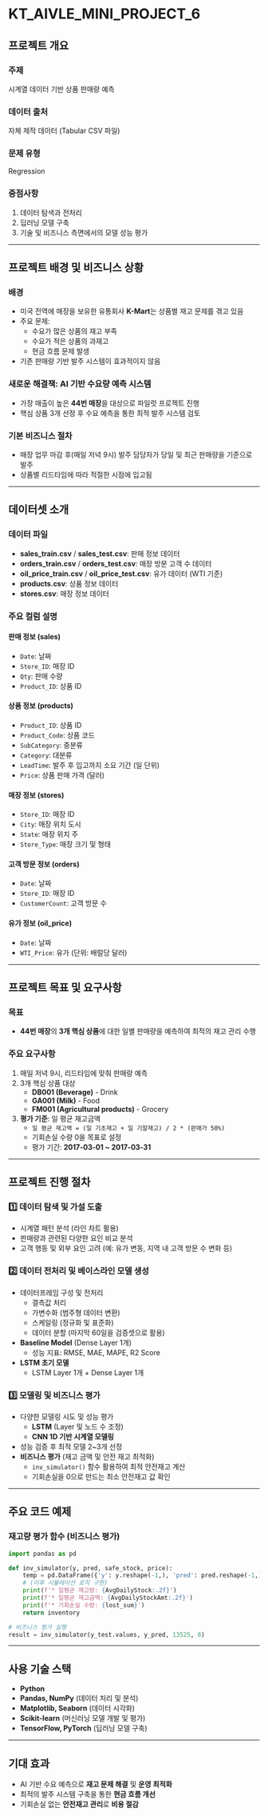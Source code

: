 # KT_AIVLE_MINI_PROJECT_6

## 프로젝트 개요

### 주제
시계열 데이터 기반 상품 판매량 예측

### 데이터 출처
자체 제작 데이터 (Tabular CSV 파일)

### 문제 유형
Regression

### 중점사항
1. 데이터 탐색과 전처리
2. 딥러닝 모델 구축
3. 기술 및 비즈니스 측면에서의 모델 성능 평가

---

## 프로젝트 배경 및 비즈니스 상황

### 배경
- 미국 전역에 매장을 보유한 유통회사 **K-Mart**는 상품별 재고 문제를 겪고 있음
- 주요 문제:
  - 수요가 많은 상품의 재고 부족
  - 수요가 적은 상품의 과재고
  - 현금 흐름 문제 발생
- 기존 판매량 기반 발주 시스템이 효과적이지 않음

### 새로운 해결책: AI 기반 수요량 예측 시스템
- 가장 매출이 높은 **44번 매장**을 대상으로 파일럿 프로젝트 진행
- 핵심 상품 3개 선정 후 수요 예측을 통한 최적 발주 시스템 검토

### 기본 비즈니스 절차
- 매장 업무 마감 후(매일 저녁 9시) 발주 담당자가 당일 및 최근 판매량을 기준으로 발주
- 상품별 리드타임에 따라 적절한 시점에 입고됨

---

## 데이터셋 소개

### 데이터 파일
- **sales_train.csv** / **sales_test.csv**: 판매 정보 데이터
- **orders_train.csv** / **orders_test.csv**: 매장 방문 고객 수 데이터
- **oil_price_train.csv** / **oil_price_test.csv**: 유가 데이터 (WTI 기준)
- **products.csv**: 상품 정보 데이터
- **stores.csv**: 매장 정보 데이터

### 주요 컬럼 설명
#### 판매 정보 (sales)
- `Date`: 날짜
- `Store_ID`: 매장 ID
- `Qty`: 판매 수량
- `Product_ID`: 상품 ID

#### 상품 정보 (products)
- `Product_ID`: 상품 ID
- `Product_Code`: 상품 코드
- `SubCategory`: 중분류
- `Category`: 대분류
- `LeadTime`: 발주 후 입고까지 소요 기간 (일 단위)
- `Price`: 상품 판매 가격 (달러)

#### 매장 정보 (stores)
- `Store_ID`: 매장 ID
- `City`: 매장 위치 도시
- `State`: 매장 위치 주
- `Store_Type`: 매장 크기 및 형태

#### 고객 방문 정보 (orders)
- `Date`: 날짜
- `Store_ID`: 매장 ID
- `CustomerCount`: 고객 방문 수

#### 유가 정보 (oil_price)
- `Date`: 날짜
- `WTI_Price`: 유가 (단위: 배럴당 달러)

---

## 프로젝트 목표 및 요구사항

### 목표
- **44번 매장**의 **3개 핵심 상품**에 대한 일별 판매량을 예측하여 최적의 재고 관리 수행

### 주요 요구사항
1. 매일 저녁 9시, 리드타임에 맞춰 판매량 예측
2. 3개 핵심 상품 대상
   - **DB001 (Beverage)** - Drink
   - **GA001 (Milk)** - Food
   - **FM001 (Agricultural products)** - Grocery
3. **평가 기준**: 일 평균 재고금액
   - `일 평균 재고액 = (일 기초재고 + 일 기말재고) / 2 * (판매가 50%)`
   - 기회손실 수량 0을 목표로 설정
   - 평가 기간: **2017-03-01 ~ 2017-03-31**

---

## 프로젝트 진행 절차

### 1️⃣ 데이터 탐색 및 가설 도출
- 시계열 패턴 분석 (라인 차트 활용)
- 판매량과 관련된 다양한 요인 비교 분석
- 고객 행동 및 외부 요인 고려 (예: 유가 변동, 지역 내 고객 방문 수 변화 등)

### 2️⃣ 데이터 전처리 및 베이스라인 모델 생성
- 데이터프레임 구성 및 전처리
  - 결측값 처리
  - 가변수화 (범주형 데이터 변환)
  - 스케일링 (정규화 및 표준화)
  - 데이터 분할 (마지막 60일을 검증셋으로 활용)
- **Baseline Model** (Dense Layer 1개)
  - 성능 지표: RMSE, MAE, MAPE, R2 Score
- **LSTM 초기 모델**
  - LSTM Layer 1개 + Dense Layer 1개

### 3️⃣ 모델링 및 비즈니스 평가
- 다양한 모델링 시도 및 성능 평가
  - **LSTM** (Layer 및 노드 수 조정)
  - **CNN 1D 기반 시계열 모델링**
- 성능 검증 후 최적 모델 2~3개 선정
- **비즈니스 평가** (재고 금액 및 안전 재고 최적화)
  - `inv_simulator()` 함수 활용하여 최적 안전재고 계산
  - 기회손실을 0으로 만드는 최소 안전재고 값 확인

---

## 주요 코드 예제

### 재고량 평가 함수 (비즈니스 평가)
```python
import pandas as pd

def inv_simulator(y, pred, safe_stock, price):
    temp = pd.DataFrame({'y': y.reshape(-1,), 'pred': pred.reshape(-1,).round()})
    # (이후 시뮬레이션 로직 구현)
    print(f'* 일평균 재고량: {AvgDailyStock:.2f}')
    print(f'* 일평균 재고금액: {AvgDailyStockAmt:.2f}')
    print(f'* 기회손실 수량: {lost_sum}')
    return inventory

# 비즈니스 평가 실행
result = inv_simulator(y_test.values, y_pred, 13525, 8)
```

---

## 사용 기술 스택
- **Python**
- **Pandas, NumPy** (데이터 처리 및 분석)
- **Matplotlib, Seaborn** (데이터 시각화)
- **Scikit-learn** (머신러닝 모델 개발 및 평가)
- **TensorFlow, PyTorch** (딥러닝 모델 구축)

---

## 기대 효과
- AI 기반 수요 예측으로 **재고 문제 해결** 및 **운영 최적화**
- 최적의 발주 시스템 구축을 통한 **현금 흐름 개선**
- 기회손실 없는 **안전재고 관리**로 **비용 절감**


